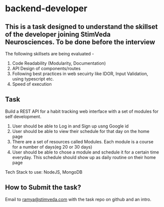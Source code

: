 # backend-developer

## This is a task designed to understand the skillset of the developer joining StimVeda Neurosciences. To be done before the interview

The following skillsets are being evaluated - 
1. Code Readability (Modularity, Documentation)
2. API Design of components/routes
3. Following best practices in web secuirty like IDOR, Input Validation, using typescript etc.
4. Speed of execution


## Task 

Build a REST API for a habit tracking web interface with a set of modules for self development. 
 1. User should be able to Log in and Sign up usng Google id
 2. User should be able to view their schedule for that day on the home page
 3. There are a set of resources called Modules. Each module is a course for a number of days(eg 20 or 30 days)
 4. User should be able to chose a module and schedule it for a certain time everyday. This schedule should show up as daily routine on their home page
 
Tech Stack to use: NodeJS, MongoDB

## How to Submit the task?

Email to ramya@stimveda.com with the task repo on github and an intro.

